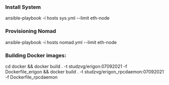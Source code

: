 ### Install System ###
ansible-playbook -i hosts sys.yml --limit eth-node


### Provisioning Nomad ###
ansible-playbook -i hosts nomad.yml --limit eth-node 


### Building Docker images: ###
cd docker && docker build . -t studzvg/erigon:07092021  -f Dockerfile_erigon && docker build . -t studzvg/erigon_rpcdaemon:07092021 -f Dockerfile_rpcdaemon

